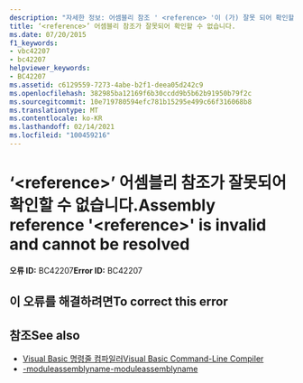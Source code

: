 ```yaml
---
description: "자세한 정보: 어셈블리 참조 ' <reference> '이 (가) 잘못 되어 확인할 수 없습니다."
title: ‘<reference>’ 어셈블리 참조가 잘못되어 확인할 수 없습니다.
ms.date: 07/20/2015
f1_keywords:
- vbc42207
- bc42207
helpviewer_keywords:
- BC42207
ms.assetid: c6129559-7273-4abe-b2f1-deea05d242c9
ms.openlocfilehash: 382985ba12169f6b30ccdd9b5b62b91950b79f2c
ms.sourcegitcommit: 10e719780594efc781b15295e499c66f316068b8
ms.translationtype: MT
ms.contentlocale: ko-KR
ms.lasthandoff: 02/14/2021
ms.locfileid: "100459216"
---
```

# <a name="assembly-reference-reference-is-invalid-and-cannot-be-resolved"></a><span data-ttu-id="39019-103">‘\<reference>’ 어셈블리 참조가 잘못되어 확인할 수 없습니다.</span><span class="sxs-lookup"><span data-stu-id="39019-103">Assembly reference '\<reference>' is invalid and cannot be resolved</span></span>

<span data-ttu-id="39019-104">**오류 ID:** BC42207</span><span class="sxs-lookup"><span data-stu-id="39019-104">**Error ID:** BC42207</span></span>

## <a name="to-correct-this-error"></a><span data-ttu-id="39019-105">이 오류를 해결하려면</span><span class="sxs-lookup"><span data-stu-id="39019-105">To correct this error</span></span>

## <a name="see-also"></a><span data-ttu-id="39019-106">참조</span><span class="sxs-lookup"><span data-stu-id="39019-106">See also</span></span>

- [<span data-ttu-id="39019-107">Visual Basic 명령줄 컴파일러</span><span class="sxs-lookup"><span data-stu-id="39019-107">Visual Basic Command-Line Compiler</span></span>](../reference/command-line-compiler/index.md)
- [<span data-ttu-id="39019-108">-moduleassemblyname</span><span class="sxs-lookup"><span data-stu-id="39019-108">-moduleassemblyname</span></span>](../reference/command-line-compiler/moduleassemblyname.md)
